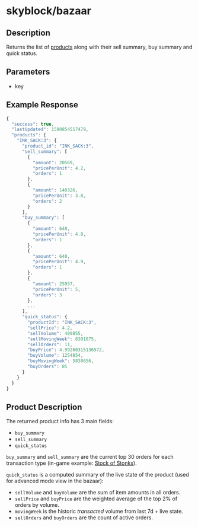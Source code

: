 # skyblock/bazaar

## Description
Returns the list of [products](#product-description) along with their sell summary, buy summary and quick status.

## Parameters
- key

## Example Response
```js
{
  "success": true,
  "lastUpdated": 1590854517479,
  "products": {
    "INK_SACK:3": {
      "product_id": "INK_SACK:3",
      "sell_summary": [
        {
          "amount": 20569,
          "pricePerUnit": 4.2,
          "orders": 1
        },
        {
          "amount": 140326,
          "pricePerUnit": 3.8,
          "orders": 2
        }
      ],
      "buy_summary": [
        {
          "amount": 640,
          "pricePerUnit": 4.8,
          "orders": 1
        },
        {
          "amount": 640,
          "pricePerUnit": 4.9,
          "orders": 1
        },
        {
          "amount": 25957,
          "pricePerUnit": 5,
          "orders": 3
        },
        ...
      ],
      "quick_status": {
        "productId": "INK_SACK:3",
        "sellPrice": 4.2,
        "sellVolume": 409855,
        "sellMovingWeek": 8301075,
        "sellOrders": 11,
        "buyPrice": 4.99260315136572,
        "buyVolume": 1254854,
        "buyMovingWeek": 5830656,
        "buyOrders": 85
      }
    }
  }
}
```

## Product Description

The returned product info has 3 main fields:
- `buy_summary`
- `sell_summary`
- `quick_status`

`buy_summary` and `sell_summary` are the current top 30 orders for each transaction type (in-game example:
[Stock of Stonks](https://i.imgur.com/SjRONxq.png)).

`quick_status` is a computed summary of the live state of the product (used for advanced mode view in the bazaar):
- `sellVolume` and `buyVolume` are the sum of item amounts in all orders.
- `sellPrice` and `buyPrice` are the weighted average of the top 2% of orders by volume.
- `movingWeek` is the historic *transacted* volume from last 7d + live state.
- `sellOrders` and `buyOrders` are the count of active orders.
